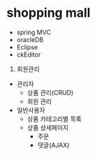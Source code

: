 # shopping mall

* spring MVC
* oracleDB
* Eclipse
* ckEditor

1. 회원관리
- 관리자
  - 상품 관리(CRUD)
  - 회원 관리
- 일반사용자
  - 상품 카테고리별 목록
  - 상품 상세페이지
    - 주문
    - 댓글(AJAX)


